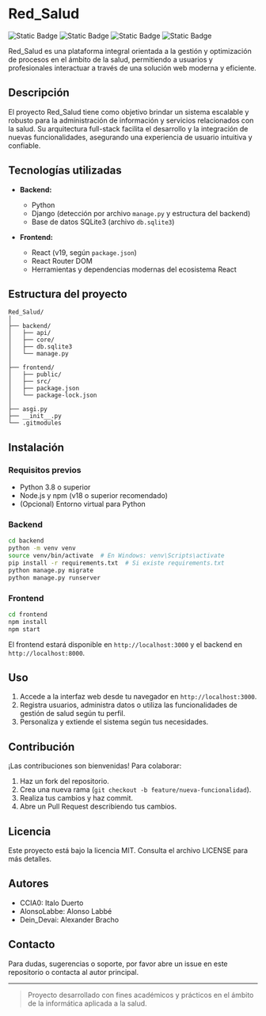 # Red_Salud

![Static Badge](https://img.shields.io/badge/python-3.13-blue)
![Static Badge](https://img.shields.io/badge/npm-10.8.2-green)
![Static Badge](https://img.shields.io/badge/react-19.1.0-cyan)
![Static Badge](https://img.shields.io/badge/Django-5.2.3-dark%20green)


Red_Salud es una plataforma integral orientada a la gestión y optimización de procesos en el ámbito de la salud, permitiendo a usuarios y profesionales interactuar a través de una solución web moderna y eficiente.

## Descripción

El proyecto Red_Salud tiene como objetivo brindar un sistema escalable y robusto para la administración de información y servicios relacionados con la salud. Su arquitectura full-stack facilita el desarrollo y la integración de nuevas funcionalidades, asegurando una experiencia de usuario intuitiva y confiable.

## Tecnologías utilizadas

- **Backend:**  
  - Python  
  - Django (detección por archivo `manage.py` y estructura del backend)
  - Base de datos SQLite3 (archivo `db.sqlite3`)

- **Frontend:**  
  - React (v19, según `package.json`)
  - React Router DOM
  - Herramientas y dependencias modernas del ecosistema React

## Estructura del proyecto

```
Red_Salud/
│
├── backend/
│   ├── api/
│   ├── core/
│   ├── db.sqlite3
│   └── manage.py
│
├── frontend/
│   ├── public/
│   ├── src/
│   ├── package.json
│   └── package-lock.json
│
├── asgi.py
├── __init__.py
└── .gitmodules
```

## Instalación

### Requisitos previos

- Python 3.8 o superior
- Node.js y npm (v18 o superior recomendado)
- (Opcional) Entorno virtual para Python

### Backend

```bash
cd backend
python -m venv venv
source venv/bin/activate  # En Windows: venv\Scripts\activate
pip install -r requirements.txt  # Si existe requirements.txt
python manage.py migrate
python manage.py runserver
```

### Frontend

```bash
cd frontend
npm install
npm start
```

El frontend estará disponible en `http://localhost:3000` y el backend en `http://localhost:8000`.

## Uso

1. Accede a la interfaz web desde tu navegador en `http://localhost:3000`.
2. Registra usuarios, administra datos o utiliza las funcionalidades de gestión de salud según tu perfil.
3. Personaliza y extiende el sistema según tus necesidades.

## Contribución

¡Las contribuciones son bienvenidas! Para colaborar:

1. Haz un fork del repositorio.
2. Crea una nueva rama (`git checkout -b feature/nueva-funcionalidad`).
3. Realiza tus cambios y haz commit.
4. Abre un Pull Request describiendo tus cambios.

## Licencia

Este proyecto está bajo la licencia MIT. Consulta el archivo LICENSE para más detalles.

## Autores

- CCIA0: Italo Duerto  
- AlonsoLabbe: Alonso Labbé
- Dein_Devai: Alexander Bracho

## Contacto

Para dudas, sugerencias o soporte, por favor abre un issue en este repositorio o contacta al autor principal.

---

> Proyecto desarrollado con fines académicos y prácticos en el ámbito de la informática aplicada a la salud.
